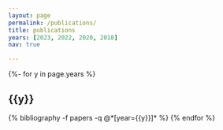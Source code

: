 ```yaml
---
layout: page
permalink: /publications/
title: publications
years: [2023, 2022, 2020, 2018]
nav: true

---
```

<!-- _pages/publications.md -->
<div class="publications">

{%- for y in page.years %}
  <h2 class="year">{{y}}</h2>
  {% bibliography -f papers -q @*[year={{y}}]* %}
{% endfor %}

</div>
